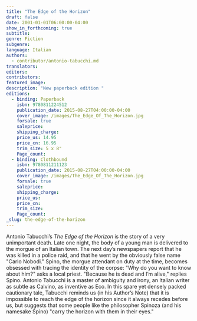 ```yaml
---
title: "The Edge of the Horizon"
draft: false
date: 2001-01-01T06:00:00-04:00
show_in_forthcoming: true
subtitle:
genre: Fiction
subgenre:
language: Italian
authors:
  - contributor/antonio-tabucchi.md
translators:
editors:
contributors:
featured_image:
description: "New paperback edition "
editions:
  - binding: Paperback
    isbn: 9780811224512
    publication_date: 2015-08-27T04:00:00-04:00
    cover_image: /images/The_Edge_Of_The_Horizon.jpg
    forsale: true
    saleprice:
    shipping_charge:
    price_us: 14.95
    price_cn: 16.95
    trim_size: 5 x 8"
    Page_count:
  - binding: Clothbound
    isbn: 9780811211123
    publication_date: 2015-08-27T04:00:00-04:00
    cover_image: /images/The_Edge_Of_The_Horizon.jpg
    forsale: true
    saleprice:
    shipping_charge:
    price_us:
    price_cn:
    trim_size:
    Page_count:
_slug: the-edge-of-the-horizon
---
```


Antonio Tabucchi’s _The Edge of the Horizon_ is the story of a very unimportant death. Late one night, the body of a young man is delivered to the morgue of an Italian town. The next day’s newspapers report that he was killed in a police raid, and that he went by the obviously false name "Carlo Nobodi." Spino, the morgue attendant on duty at the time, becomes obsessed with tracing the identity of the corpse: "Why do you want to know about him?" asks a local priest. "Because he is dead and I’m alive," replies Spino. Antonio Tabucchi is a master of ambiguity and irony, an Italian writer as subtle as Calvino, as inventive as Eco. In this spare yet densely packed cautionary tale, Tabucchi reminds us (in his Author’s Note) that it is impossible to reach the edge of the horizon since it always recedes before us, but suggests that some people like the philosopher Spinoza (and his namesake Spino) "carry the horizon with them in their eyes."

